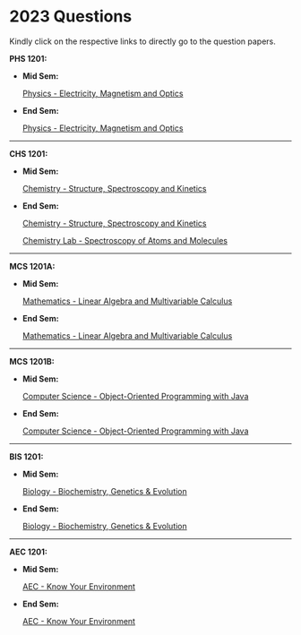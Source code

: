 # 2023 Questions

Kindly click on the respective links to directly go to the question papers.

**PHS 1201:**
- **Mid Sem:**
    
    [Physics - Electricity, Magnetism and Optics](midsems/PHS1201.pdf)
- **End Sem:**

    [Physics - Electricity, Magnetism and Optics](endsems/PHS1201.pdf)
---
**CHS 1201:**
- **Mid Sem:**
    
    [Chemistry - Structure, Spectroscopy and Kinetics](midsems/CHS1201.pdf)
- **End Sem:**

    [Chemistry - Structure, Spectroscopy and Kinetics](endsems/CHS1201.pdf)

    [Chemistry Lab - Spectroscopy of Atoms and Molecules](CHS1201L.pdf)
---
**MCS 1201A:**
- **Mid Sem:**

    [Mathematics - Linear Algebra and Multivariable Calculus](midsems/MCS1201A.pdf)
- **End Sem:**

    [Mathematics - Linear Algebra and Multivariable Calculus](endsems/MCS1201A.pdf)
---
**MCS 1201B:**
- **Mid Sem:**

    [Computer Science - Object-Oriented Programming with Java](midsems/MCS1201B.pdf)
- **End Sem:**

    [Computer Science - Object-Oriented Programming with Java](endsems/MCS1201B.pdf)
---
**BIS 1201:**
- **Mid Sem:**

    [Biology - Biochemistry, Genetics & Evolution](midsems/BIS1201.pdf)
- **End Sem:**

    [Biology - Biochemistry, Genetics & Evolution](endsems/BIS1201.pdf)
---
**AEC 1201:**
- **Mid Sem:**

    [AEC - Know Your Environment](midsems/AEC1201.pdf)
- **End Sem:**

    [AEC - Know Your Environment](endsems/AEC1201.pdf)

